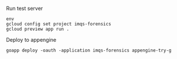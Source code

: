 Run test server

	env
	gcloud config set project imqs-forensics
	gcloud preview app run .

Deploy to appengine

	goapp deploy -oauth -application imqs-forensics appengine-try-g